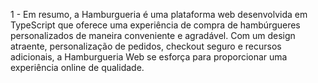 1 - Em resumo, a Hamburgueria é uma plataforma web desenvolvida em TypeScript que oferece uma experiência de compra de hambúrgueres personalizados de maneira conveniente e agradável. Com um design atraente, personalização de pedidos, checkout seguro e recursos adicionais, a Hamburgueria Web se esforça para proporcionar uma experiência online de qualidade.
